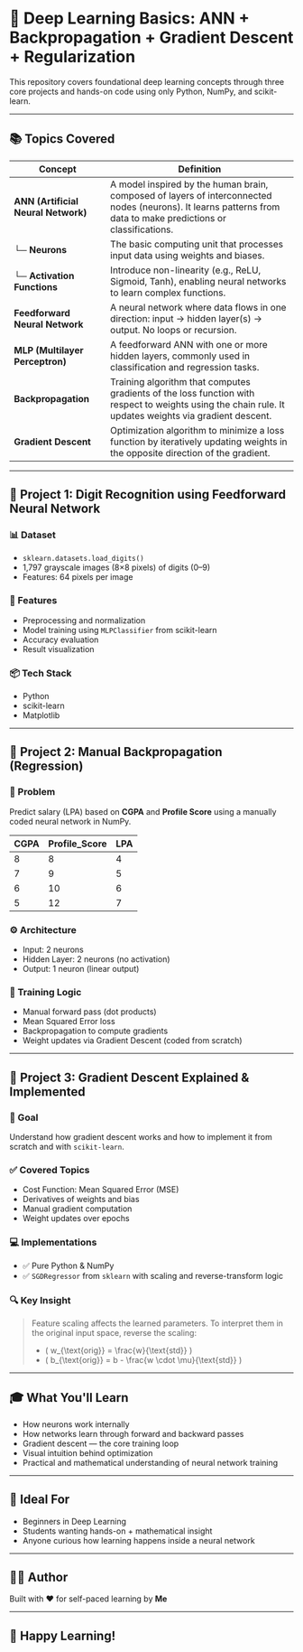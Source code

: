 # 🧠 Deep Learning Basics: ANN + Backpropagation + Gradient Descent + Regularization

This repository covers foundational deep learning concepts through three core projects and hands-on code using only Python, NumPy, and scikit-learn.

---

## 📚 Topics Covered

| **Concept**                         | **Definition**                                                                                                                                                      |
| ----------------------------------- | ------------------------------------------------------------------------------------------------------------------------------------------------------------------- |
| **ANN (Artificial Neural Network)** | A model inspired by the human brain, composed of layers of interconnected nodes (neurons). It learns patterns from data to make predictions or classifications.     |
| └─ **Neurons**                      | The basic computing unit that processes input data using weights and biases.                                                                                        |
| └─ **Activation Functions**         | Introduce non-linearity (e.g., ReLU, Sigmoid, Tanh), enabling neural networks to learn complex functions.                                                           |
| **Feedforward Neural Network**      | A neural network where data flows in one direction: input → hidden layer(s) → output. No loops or recursion.                                                        |
| **MLP (Multilayer Perceptron)**     | A feedforward ANN with one or more hidden layers, commonly used in classification and regression tasks.                                                             |
| **Backpropagation**                | Training algorithm that computes gradients of the loss function with respect to weights using the chain rule. It updates weights via gradient descent.              |
| **Gradient Descent**                | Optimization algorithm to minimize a loss function by iteratively updating weights in the opposite direction of the gradient.                                       |

---

## 📁 Project 1: Digit Recognition using Feedforward Neural Network

### 📊 Dataset
- `sklearn.datasets.load_digits()`
- 1,797 grayscale images (8×8 pixels) of digits (0–9)
- Features: 64 pixels per image

### 🔧 Features
- Preprocessing and normalization
- Model training using `MLPClassifier` from scikit-learn
- Accuracy evaluation
- Result visualization

### 📦 Tech Stack
- Python
- scikit-learn
- Matplotlib

---

## 📁 Project 2: Manual Backpropagation (Regression)

### 💼 Problem
Predict salary (LPA) based on **CGPA** and **Profile Score** using a manually coded neural network in NumPy.

| CGPA | Profile_Score | LPA |
|------|----------------|-----|
| 8    | 8              | 4   |
| 7    | 9              | 5   |
| 6    | 10             | 6   |
| 5    | 12             | 7   |

### ⚙️ Architecture
- Input: 2 neurons
- Hidden Layer: 2 neurons (no activation)
- Output: 1 neuron (linear output)

### 🔁 Training Logic
- Manual forward pass (dot products)
- Mean Squared Error loss
- Backpropagation to compute gradients
- Weight updates via Gradient Descent (coded from scratch)

---

## 📁 Project 3: Gradient Descent Explained & Implemented

### 🎯 Goal
Understand how gradient descent works and how to implement it from scratch and with `scikit-learn`.

### ✅ Covered Topics
- Cost Function: Mean Squared Error (MSE)
- Derivatives of weights and bias
- Manual gradient computation
- Weight updates over epochs

### 💻 Implementations
- ✅ Pure Python & NumPy
- ✅ `SGDRegressor` from `sklearn` with scaling and reverse-transform logic

### 🔍 Key Insight
> Feature scaling affects the learned parameters. To interpret them in the original input space, reverse the scaling:
> - \( w_{\text{orig}} = \frac{w}{\text{std}} \)
> - \( b_{\text{orig}} = b - \frac{w \cdot \mu}{\text{std}} \)

---

## 🎓 What You'll Learn

- How neurons work internally
- How networks learn through forward and backward passes
- Gradient descent — the core training loop
- Visual intuition behind optimization
- Practical and mathematical understanding of neural network training

---

## 🧠 Ideal For
- Beginners in Deep Learning
- Students wanting hands-on + mathematical insight
- Anyone curious how learning happens inside a neural network

---

## 🧑‍💻 Author

Built with ❤️ for self-paced learning by **Me**

---

## 🙌 Happy Learning!


